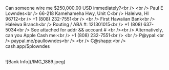Can someone wire me $250,000.00 USD immediately?<br />
<br />
Paul E Lowndes<br />
66-218 Kamehameha Hwy, Unit C<br />
Haleiwa, HI 96712<br />
+1 (808) 232-7551<br />
<br />
First Hawaiian Bank<br />
Haleiwa Branch<br />
Routing / ABA #: 121301015<br />
+1 (808) 637-5034<br />
See attached for addr && account #
<br /><br />
Alternatively, can you Apple Cash me:<br />
+1 (808) 232-7551<br />
<br />
P@ypal:<br />
paypal.me/paullowndes<br />
<br />
C@shapp:<br />
cash.app/$plowndes<br />

<br />  
![Bank Info](/IMG_1889.jpeg)
